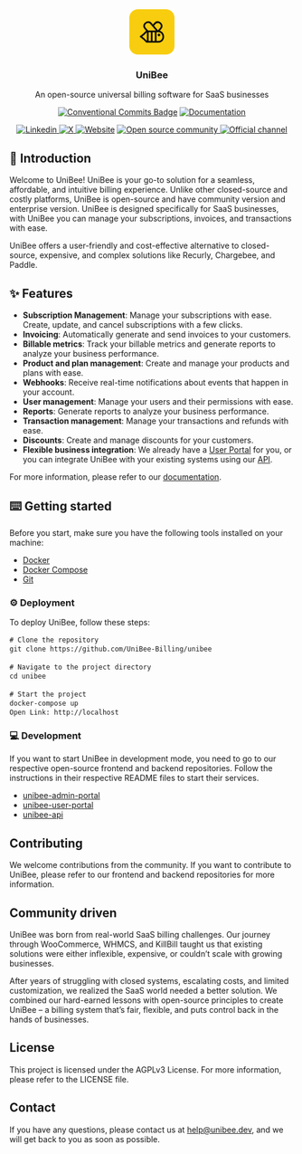 <div align="center">
  <img width="80px" src="/docs/logo.png" />
  <h3>UniBee</h3>
  <div>

An open-source universal billing software for SaaS businesses

  [![Conventional Commits Badge](https://img.shields.io/github/actions/workflow/status/UniBee-Billing/unibee/commit-message-linter.yml?style=flat&label=Conventional%20Commits)](https://www.conventionalcommits.org/en/v1.0.0/)
  [![Documentation](https://img.shields.io/badge/Documentation-%23F8CD0F?style=flat&logo=readthedocs&logoColor=black)](https://docs.unibee.dev/)
  
  [![Linkedin](https://img.shields.io/badge/%40unibee--billing-%230A66C2?style=flat&logo=linkedin)
](https://www.linkedin.com/company/unibee-billing/)
  [![X](https://img.shields.io/badge/%40UniBee__Billing-black?style=flat&logo=x)
](https://x.com/UniBee_Billing)
[![Website](https://img.shields.io/website?url=https%3A%2F%2Funibee.dev%2Fwhy-unibee%2F&up_message=active&down_message=offline&style=flat&label=Official%20Website)](https://unibee.dev/)
[![Open source community](https://img.shields.io/badge/-community-%2326A5E4?style=flat&logo=telegram&logoColor=white&labelColor=%2326A5E4)
](https://t.me/+KC_L87uFTl82NDI0)
[![Official channel](https://img.shields.io/badge/-official%20channel-%2326A5E4?style=flat&logo=telegram&logoColor=white&labelColor=%2326A5E4)](https://t.me/+xncwy-uZFE1lMTI0)
  
  </div>
</div>

## 👋 Introduction
Welcome to UniBee! UniBee is your go-to solution for a seamless, affordable, and intuitive billing experience. Unlike other closed-source and costly platforms, UniBee is open-source and have community version and enterprise version. UniBee is designed specifically for SaaS businesses, with UniBee you can manage your subscriptions, invoices, and transactions with ease.

UniBee offers a user-friendly and cost-effective alternative to closed-source, expensive, and complex solutions like Recurly, Chargebee, and Paddle.







## ✨ Features
- **Subscription Management**: Manage your subscriptions with ease. Create, update, and cancel subscriptions with a few clicks.
- **Invoicing**: Automatically generate and send invoices to your customers.
- **Billable metrics**: Track your billable metrics and generate reports to analyze your business performance.
- **Product and plan management**: Create and manage your products and plans with ease.
- **Webhooks**: Receive real-time notifications about events that happen in your account.
- **User management**: Manage your users and their permissions with ease.
- **Reports**: Generate reports to analyze your business performance.
- **Transaction management**: Manage your transactions and refunds with ease.
- **Discounts**: Create and manage discounts for your customers.
- **Flexible business integration**: We already have a [User Portal](https://github.com/UniBee-Billing/unibee-user-portal) for you, or you can integrate UniBee with your existing systems using our [API](https://github.com/UniBee-Billing/unibee-api).

For more information, please refer to our [documentation](https://docs.unibee.dev/documentation/overview/introduction).

## ⌨️ Getting started
Before you start, make sure you have the following tools installed on your machine:

- [Docker](https://docs.docker.com/engine/install/)
- [Docker Compose](https://docs.docker.com/compose/install/)
- [Git](https://git-scm.com/downloads)

### ⚙️ Deployment
To deploy UniBee, follow these steps:

```shell
# Clone the repository
git clone https://github.com/UniBee-Billing/unibee

# Navigate to the project directory
cd unibee

# Start the project
docker-compose up
Open Link: http://localhost
```


### 💻 Development
If you want to start UniBee in development mode, you need to go to our respective open-source frontend and backend repositories. Follow the instructions in their respective README files to start their services.

- [unibee-admin-portal](https://github.com/UniBee-Billing/unibee-admin-portal)
- [unibee-user-portal](https://github.com/UniBee-Billing/unibee-user-portal)
- [unibee-api](https://github.com/UniBee-Billing/unibee-api)


## Contributing
We welcome contributions from the community. If you want to contribute to UniBee, please refer to our frontend and backend repositories for more information.

## Community driven
UniBee was born from real-world SaaS billing challenges. Our journey through WooCommerce, WHMCS, and KillBill taught us that existing solutions were either inflexible, expensive, or couldn’t scale with growing businesses.

After years of struggling with closed systems, escalating costs, and limited customization, we realized the SaaS world needed a better solution. We combined our hard-earned lessons with open-source principles to create UniBee – a billing system that’s fair, flexible, and puts control back in the hands of businesses.

## License
This project is licensed under the AGPLv3 License. For more information, please refer to the LICENSE file.

## Contact
If you have any questions, please contact us at [help@unibee.dev](mailto:help@unibee.dev), and we will get back to you as soon as possible.

